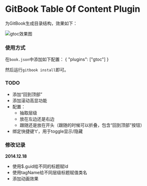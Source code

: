 GitBook Table Of Content Plugin
==============

为GitBook生成目录结构，效果如下：

![gtoc效果图](https://lh6.googleusercontent.com/-jsqrsB5Pu1o/VJLHr7s0J2I/AAAAAAAACNw/f3jcM5F4aVc/s800/gtoc%25E6%2588%25AA%25E5%259B%25BE.png)



### 使用方式
在`book.json`中添加如下配置：
{
    "plugins": ["gtoc"]
}

然后运行`gitbook install`即可。



### TODO
 - 添加“回到顶部”
 - 添加滚动高显功能
 - 配置：
     + 抽取层级
     + 放在左边还是右边
     + 跟随还是放在开头（跟随的时候可以折叠，包含“回到顶部”按钮）
 - 绑定快捷键't'，用于toggle显示/隐藏


### 修改记录

**2014.12.18**
 - 使用$.guid给不同的标题赋Id
 - 使用tagName给不同层级标题赋值类名
 - 添加动画效果